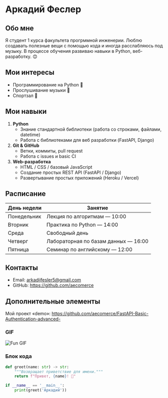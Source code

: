 # Аркадий Феслер

## Обо мне
Я студент 1 курса факультета прогрммной инженерии. Люблю создавать полезные вещи с помощью кода и иногда расслабляюсь под музыку. В процессе обучения развиваю навыки в Python, веб-разработку. 😊

## Мои интересы
- Программирование на Python 🐍
- Прослушивание музыки 🎸
- Спортзал 💪

## Мои навыки
1. **Python**
   - Знание стандартной библиотеки (работа со строками, файлами, datetime)
   - Работа с библиотеками для веб разработки (FastAPI, Django)
2. **Git & GitHub**
   - Ветки, коммиты, pull request
   - Работа с issues и basic CI
3. **Web-разработка**
   - HTML / CSS / базовый JavaScript
   - Создание простых REST API (FastAPI / Django)
   - Развертывание простых приложений (Heroku / Vercel)

## Расписание
| День недели | Занятие |
|-------------|---------|
| Понедельник | Лекция по алгоритмам — 10:00 |
| Вторник     | Практика по Python — 14:00 |
| Среда       | Свободный день |
| Четверг     | Лабораторная по базам данных — 16:00 |
| Пятница     | Семинар по английскому — 12:00 |

## Контакты
- Email: arkadijfesler5@gmail.com
- GitHub: https://github.com/aecomerce

## Дополнительные элементы
Мой проект «demo»: https://github.com/aecomerce/FastAPI-Basic-Authentication-advanced-

### GIF
![Fun GIF](https://tenor.com/view/gigachad-chad-gif-20773266)

### Блок кода
```python
def greet(name: str) -> str:
    """Возвращает приветствие для имени."""
    return f"Привет, {name}! 👋"

if __name__ == '__main__':
    print(greet('Аркадий'))
